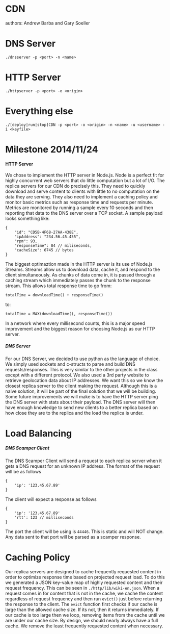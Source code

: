 CDN
===

authors: Andrew Barba and Gary Soeller

DNS Server
=========

```./dnsserver -p <port> -n <name>```

HTTP Server
===========

```./httpserver -p <port> -o <origin>```

Everything else
===============

```./[deploy|run|stop]CDN -p <port> -o <origin> -n <name> -u <username> -i <keyfile>```

Milestone 2014/11/24
====================

#### HTTP Server
We chose to implement the HTTP server in Node.js. Node is a perfect fit for highly concurrent web servers that do little computation but a lot of I/O. The replica servers for our CDN do precisely this. They need to quickly download and serve content to clients with little to no computation on the data they are serving. They also need to implement a caching policy and monitor basic metrics such as response time and requests per minute. Metrics are monitored by running a sample every 10 seconds and then reporting that data to the DNS server over a TCP socket. A sample payload looks something like:
```
{
	"id": "CD5B-4F68-27AA-438E",
	"ipAddress": "234.56.45.455",
	"rpm": 93,
	"responseTime": 84 // miliseconds,
	"cacheSize": 6745 // bytes
}
```
The biggest optimaztion made in the HTTP server is its use of Node.js Streams. Streams allow us to download data, cache it, and respond to the client simultaneously. As chunks of data come in, it is passed through a caching stream which immediately passes the chunk to the response stream. This allows total response time to go from:
```
totalTime = downloadTime() + responseTime()
```
to:
```
totalTime = MAX(downloadTime(), responseTime())
```
In a network where every millisecond counts, this is a major speed improvement
and the biggest reason for choosing Node.js as our HTTP server.

##### DNS Server

For our DNS Server, we decided to use python as the language of choice. We simply used sockets and c-structs to parse and build DNS requests/responses. This is very similar to the other projects in the class except with a different protocol. We also used a 3rd party website to retrieve geolocation data about IP addresses. We want this so we know the closest replica server to the client making the request. Although this is a naive solution, it will be part of the final solution that we will be building. Some future improvements we will make is to have the HTTP server ping the DNS server with stats about their payload. The DNS server will then have enough knowledge to send new clients to a better replica based on how close they are to the replica and the load the replica is under.

Load Balancing
==============

##### DNS Scamper Client
The DNS Scamper Client will send a request to each replica server when it gets a DNS request for an unknown IP address. The format of the request will be as follows
```
{
	'ip': '123.45.67.89'
}

```

The client will expect a response as follows
```
{
	'ip': '123.45.67.89'
	'rtt': 123 // milliseconds
}

```

The port the client will be using is ```44446```. This is static and will NOT change. Any data sent to that port will be parsed as a scamper response.

Caching Policy
==============

Our replica servers are designed to cache frequently requested content in order to optimize response time based on projected request load. To do this we generated a JSON key-value map of highly requested content and their request frequency. This can be seen in `./http/lib/wiki-en.json`. When a request comes in for content that is not in the cache, we cache the content regardless of request frequency and then run `evict()` just before returning the response to the client. The `evict` function first checks if our cache is large than the allowed cache size. If its not, then it returns immediately. If our cache is too large then we loop, removing items from the cache until we are under our cache size. By design, we should nearly always have a full cache. We remove the least frequently requested content when necessary. 
